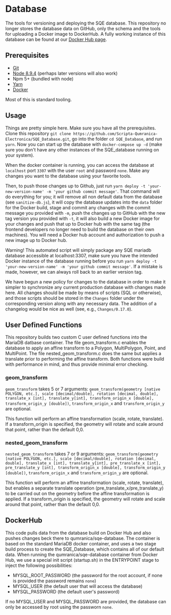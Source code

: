 # Database

The tools for versioning and deploying the SQE database.  This repository no longer stores the database data on GitHub, only the schema and the tools for uploading a Docker image to DockerHub.  A fully working instance of this database can be found at our [Docker Hub page](https://hub.docker.com/r/qumranica/sqe-database).

## Prerequisites

* [Git](https://git-scm.com/book/en/v2/Getting-Started-Installing-Git)
* [Node 8.9.4](https://nodejs.org/en/download/) (perhaps later versions will also work)
* Npm 5+ (bundled with node)
* [Yarn](https://yarnpkg.com/en/docs/install)
* [Docker](https://docs.docker.com/install/)

Most of this is standard tooling.

## Usage

Things are pretty simple here.  Make sure you have all the prerequisites.  Clone this repository `git clone https://github.com/Scripta-Qumranica-Electronica/SQE_Database.git`, go into the folder `cd SQE_Database`, and run `yarn`.  Now you can start up the database with `docker-compose up -d` (make sure you don't have any other instances of the SQE_database running on your system).

When the docker container is running, you can access the database at `localhost` port `3307` with the user `root` and password `none`.  Make any changes you want to the database using your favorite tools.

Then, to push those changes up to Github, just run `yarn deploy -t 'your-new-version-name' -m 'your github commit message'`.  That command will do everything for you; it will remove all non default data from the database (see `sanitize-db.js`), it will copy the database updates into the `data` folder for the Docker build, stage and commit any changes with the commit message you provided with `-m`, push the changes up to GitHub with the new tag version you provided with `-t`, it will also build a new Docker image for your changes and push that up to Docker hub with the same tag (the frontend developers no longer need to build the database on their own machines).  You will need a Docker hub account and authorization to push a new image up to Docker hub.

Warning!  This automated script will simply package any SQE mariadb database accessible at localhost:3307, make sure you have the intended Docker instance of the database running before you run `yarn deploy -t 'your-new-version-name' -m 'your github commit message'`.  If a mistake is made, however, we can always roll back to an earlier version tag.

We have begun a new policy for changes to the database in order to make it simpler to synchronize any current production database with changes made here.  All changes should be made by means of scripts (SQL or otherwise), and those scripts should be stored in the `Changes` folder under the corresponding version along with any necessary data. The addition of a changelog would be nice as well (see, e.g., `Changes/0.17.0`).

## User Defined Functions

This repository builds two custom C user defined functions into the MariaDB datbase container.  The file geom_transform.c enables the database to apply an affine transform to a Polygon, MultiPolygon, Point, and MultiPoint.  The file nested_geom_transform.c does the same but applies a translate prior to performing the affine transform.  Both functions were build with performance in mind, and thus provide minimal error checking.

### geom_transform 

`geom_transform` takes 5 or 7 arguments: `geom_transform(geometry [native POLYGON, etc.], scale [decimal/double], rotation [decimal, double], translate_x [int], translate_y[int], transform_origin_x [double], transform_origin_y [double])`, `transform_origin_x` and `transform_origin_y` are optional.
            
This function will perform an affine transformation (scale, rotate, translate).  If a transform_origin is specified, the geometry will rotate and scale around that point, rather than the default 0,0.

### nested_geom_transform 

`nested_geom_transform` takes 7 or 9 arguments: `geom_transform(geometry [native POLYGON, etc.], scale [decimal/double], rotation [decimal, double], translate_x [int], translate_y[int], pre_translate_x [int], pre_translate_y [int], transform_origin_x [double], transform_origin_y [double])`, `transform_origin_x` and `transform_origin_y` are optional.

This function will perform an affine transformation (scale, rotate, translate), but enables a separate translate operation (pre_translate_x/pre_translate_y) to be carried out on the geometry before the affine transformation is applied.  If a transform_origin is specified, the geometry will rotate and scale around that point, rather than the default 0,0.

## DockerHub

This code pulls data from the database build on Docker Hub and also pushes changes beck there to qumranica/sqe-database.  The container is based on the standard MariaDB docker container, and uses a two stage build process to create the SQE_Database, which contains all of our default data.  When running the qumranica/sqe-database container from Docker Hub, we use a special init script (startup.sh) in the ENTRYPOINT stage to inject the following possibilities:

* MYSQL_ROOT_PASSWORD (the password for the root account, if none is provided the password remains `none`)
* MYSQL_USER (the default user that will access the database)
* MYSQL_PASSWORD (the default user's password)

If no MYSQL_USER and MYSQL_PASSWORD are provided, the database can only be accessed by root using the passworn `none`.
